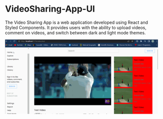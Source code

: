 # VideoSharing-App-UI
The Video Sharing App is a web application developed using React and Styled Components. It provides users with the ability to upload videos, comment on videos, and switch between dark and light mode themes.

<img src="./client/videosharing.gif">
